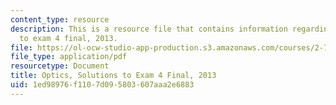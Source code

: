 ```yaml
---
content_type: resource
description: This is a resource file that contains information regarding optics solutions
  to exam 4 final, 2013.
file: https://ol-ocw-studio-app-production.s3.amazonaws.com/courses/2-71-optics-spring-2014/1ed98976f1107d095803607aaa2e6883_MIT2_71S14_s13_FinlPr4_sol.pdf
file_type: application/pdf
resourcetype: Document
title: Optics, Solutions to Exam 4 Final, 2013
uid: 1ed98976-f110-7d09-5803-607aaa2e6883
---
```

